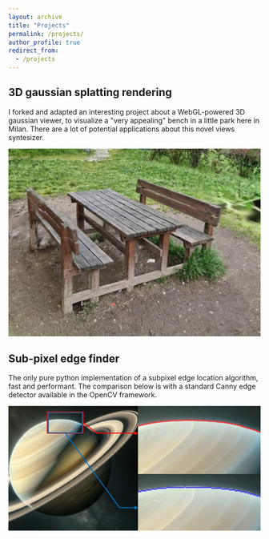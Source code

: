 ```yaml
---
layout: archive
title: "Projects"
permalink: /projects/
author_profile: true
redirect_from:
  - /projects
---
```


## 3D gaussian splatting rendering
I forked and adapted an interesting project about a WebGL-powered 3D gaussian viewer, to visualize a "very appealing" bench in a little park here in Milan.
There are a lot of potential applications about this novel views syntesizer.

[![bench](https://github.com/gvitucci/gvitucci.github.io/blob/master/_projects/bench.jpg?raw=true "Gaussian viewer")](https://gvitucci.github.io/splat/)


## Sub-pixel edge finder
The only pure python implementation of a subpixel edge location algorithm, fast and performant. The comparison below is with a standard Canny edge detector available in the OpenCV framework.

[![saturn](https://github.com/gvitucci/gvitucci.github.io/blob/master/_projects/saturn.jpg?raw=true "Sub-pixel algorithm")](https://github.com/gravi-toni/subpixel-edges)
